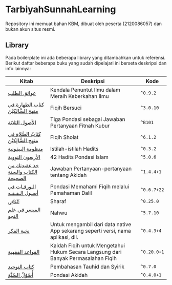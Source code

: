 # TarbiyahSunnahLearning
Repository ini memuat bahan KBM, dibuat oleh peserta (2120086057) dan bukan akun situs resmi.

## Library 

Pada boilerplate ini ada beberapa library yang ditambahkan untuk referensi. Berikut daftar beberapa buku yang sudah dipelajari ini berseta deskripsi dan info lainnya:

|Kitab                  |Deskripsi                                                                                        |Kode    |
|----------------------|-------------------------------------------------------------------------------------------------|---------|
|[عوائق الطلب](pub.dev/packages/dartz)                   |Kendala Penuntut Ilmu dalam Meraih Keberkahan Ilmu                            |`^0.9.2`   |
|[كتاب الطهارة في منهج السَّالِكيْنَ](pub.dev/packages/dio)          |Fiqih Bersuci                               |`^3.0.10`  |
|[اﻷصول الثلاثة](https://drive.google.com/drive/folders/1ifNzuqIoSHPSC_RQXvAhZpD8tkRf0hej)              | Tiga Pondasi sebagai Jawaban Pertanyaan Fitnah Kubur                                                            |`^B101`   |
|[كِتَابُ الصَّلاةِ في منهج السَّالِكيْنَ](pub.dev/packages/flutter_bloc) |Fiqih Sholat                  |`^6.1.2`   |
|[منظومة البيقونية](pub.dev/packages/formz)                 |Istilah-istilah Hadits        |`^0.3.2`   |
|[الأربعون النووية](pub.dev/packages/get_it)                |42 Hadits Pondasi Islam                                    |`^5.0.6`   |
|[خذ عقيدتك من الكتاب والسنة الصحيحة](pub.dev/packages/hive)    |Jawaban Pertanyaan-pertanyaan tentang Akidah |`^1.4.4+1` |
|[الـورقـات في أصـول الـفـقـه](pub.dev/packages/image_picker)          |Pondasi Memahami Fiqih melalui Pemahaman Dalil                      |`^0.6.7+22`|
|[ٱلْكَافِي](pub.dev/packages/rxdart)                |Sharaf                                      |`^0.25.0`  |
|[الميسر في علم النجو]((pub.dev/packages/url_launcher))          |Nahwu          |`^5.7.10`  |
|[نخبة الفكر](pub.dev/packages/package_info)          |Untuk mengambil dari data native App sekarang seperti versi, nama aplikasi, dll.                 |`^0.4.3+4` |
|[القواعد الفقهية](pub.dev/packages/firebase_auth)         |Kaidah Fiqih untuk Mengetahui Hukum Secara Langsung dari Banyak Permasalahan Fiqih                                     |`^0.20.0+1`|
|[كتاب التوحيد](pub.dev/packages/firebase_core)         |Pembahasan Tauhid dan Syirik                                                 |`^0.7.0`   |
|[أُصُوُلُ السُنَّةِ](pub.dev/packages/firebase_crashlytics)  |Pondasi Akidah |`^0.4.0+1` |

